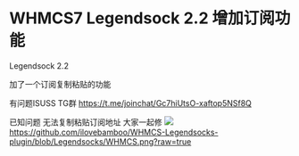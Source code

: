# WHMCS7 Legendsock 2.2 增加订阅功能
Legendsock 2.2 



加了一个订阅复制粘贴的功能

有问题ISUSS TG群 https://t.me/joinchat/Gc7hiUtsO-xaftop5NSf8Q

已知问题 无法复制粘贴订阅地址 大家一起修
![](https://github.com/ilovebamboo/WHMCS-Legendsocks-plugin/blob/Legendsocks/WHMCS.png)
https://github.com/ilovebamboo/WHMCS-Legendsocks-plugin/blob/Legendsocks/WHMCS.png?raw=true
 
